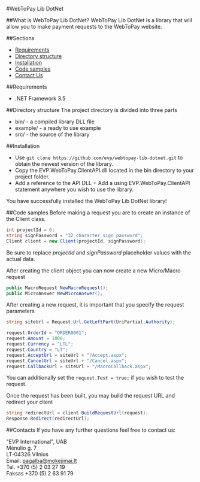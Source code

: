 #WebToPay Lib DotNet

##What is WebToPay Lib DotNet?
WebToPay Lib DotNet is a library that will allow you to make payment requests to the WebToPay website.

##Sections
* [Requirements](#requirements)
* [Directory structure](#directory-structure)
* [Installation](#installation)
* [Code samples](#code-samples)
* [Contact Us](#contacts)

##Requirements
* .NET Framework 3.5

##Directory structure
The project directory is divided into three parts
* bin/ - a compiled library DLL file
* example/ - a ready to use example
* src/ - the source of the library


##Installation
* Use `git clone https://github.com/evp/webtopay-lib-dotnet.git` to obtain the newest version of the library.
* Copy the EVP.WebToPay.ClientAPI.dll located in the bin directory to your project folder.
* Add a reference to the API DLL + Add a using EVP.WebToPay.ClientAPI statement anywhere you wish to use the library.

You have successfully installed the WebToPay Lib DotNet library!


##Code samples
Before making a request you are to create an instance of the Client class.
```c#
int projectId = 0;
string signPassword = "32_character_sign_password";
Client client = new Client(projectId, signPassword);
```
Be sure to replace *projectId* and *signPassword* placeholder values with the actual data.

After creating the client object you can now create a new Micro/Macro request
```c#
public MacroRequest NewMacroRequest();
public MicroAnswer NewMicroAnswer();
```

After creating a new request, it is important that you specify the request parameters
```c#
string siteUrl = Request.Url.GetLeftPart(UriPartial.Authority);

request.OrderId = "ORDER0001";
request.Amount = 1000;
request.Currency = "LTL";
request.Country = "LT";
request.AcceptUrl = siteUrl + "/Accept.aspx";
request.CancelUrl = siteUrl + "/Cancel.aspx";
request.CallbackUrl = siteUrl + "/MacroCallback.aspx";
```

You can additionally set the ```request.Test = true;``` if you wish to test the request.

Once the request has been built, you may build the request URL and redirect your client
```c#
string redirectUrl = client.BuildRequestUrl(request);
Response.Redirect(redirectUrl);
```

##Contacts
If you have any further questions feel free to contact us:

"EVP International", UAB    
Mėnulio g. 7    
LT-04326 Vilnius    
Email: pagalba@mokejimai.lt    
Tel. +370 (5) 2 03 27 19    
Faksas +370 (5) 2 63 91 79    
